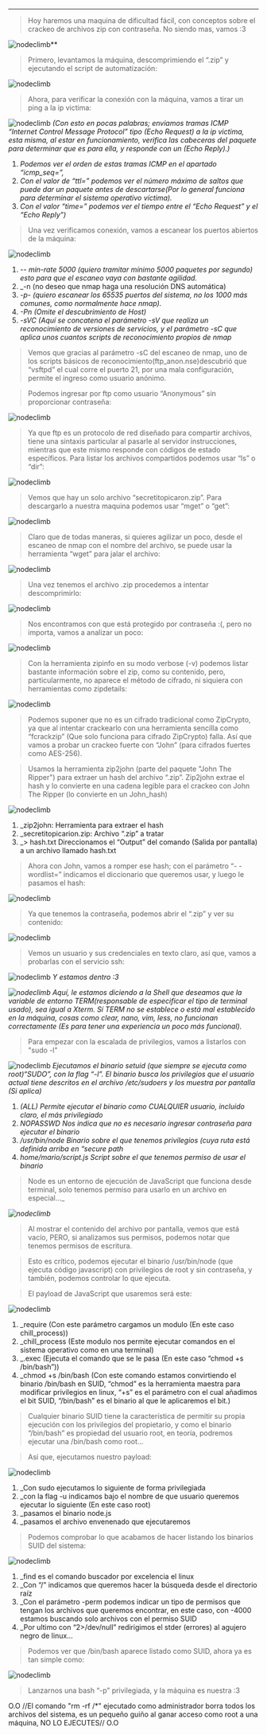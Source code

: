 
--------
>Hoy haremos una maquina de dificultad fácil, con conceptos sobre el crackeo de archivos zip con contraseña. No siendo mas, vamos :3

![nodeclimb](Attachments/nodeclimb.png)**

>Primero, levantamos la máquina, descomprimiendo el “.zip” y ejecutando el script de automatización:

![nodeclimb](Attachments/nodeclimb%201.png)

>Ahora, para verificar la conexión con la máquina, vamos a tirar un ping a la ip victima:

![nodeclimb](Attachments/nodeclimb%202.png)
_(Con esto en pocas palabras; enviamos tramas ICMP “Internet Control Message Protocol” tipo (Echo Request) a la ip victima, esta misma, al estar en funcionamiento, verifica las cabeceras del paquete para determinar que es para ella, y responde con un (Echo Reply).)_

1. _Podemos ver el orden de estas tramas ICMP en el apartado “icmp_seq=”,_
2. _Con el valor de “ttl=” podemos ver el número máximo de saltos que puede dar un paquete antes de descartarse(Por lo general funciona para determinar el sistema operativo víctima)._
3. _Con el valor “time=” podemos ver el tiempo entre el “Echo Request” y el “Echo Reply”)_

>Una vez verificamos conexión, vamos a escanear los puertos abiertos de la máquina:

![nodeclimb](Attachments/nodeclimb%203.png)
1. _-- min-rate 5000 (quiero tramitar mínimo 5000 paquetes por segundo) esto para que el escaneo vaya con bastante agilidad._
2. _-n (no deseo que nmap haga una resolución DNS automática) 
3. _-p- (quiero escanear los 65535 puertos del sistema, no los 1000 más comunes, como normalmente hace nmap)._
4. _-Pn (Omite el descubrimiento de Host)_
5. _-sVC (Aquí se concatena el parámetro -sV que realiza un reconocimiento de versiones de servicios, y el parámetro -sC que aplica unos cuantos scripts de reconocimiento propios de nmap_

>Vemos que gracias al parámetro -sC del escaneo de nmap, uno de los scripts básicos de reconocimiento(ftp_anon.nse)descubrió que “vsftpd” el cual corre el puerto 21, por una mala configuración, permite el ingreso como usuario anónimo.

>Podemos ingresar por ftp como usuario “Anonymous” sin proporcionar contraseña:

![nodeclimb](Attachments/nodeclimb%204.png)

>Ya que ftp es un protocolo de red diseñado para compartir archivos, tiene una sintaxis particular al pasarle al servidor instrucciones, mientras que este mismo responde con códigos de estado específicos. Para listar los archivos compartidos podemos usar “ls” o “dir”:

![nodeclimb](Attachments/nodeclimb%205.png)

>Vemos que hay un solo archivo “secretitopicaron.zip”. Para descargarlo a nuestra maquina podemos usar “mget” o “get”:

![nodeclimb](Attachments/nodeclimb%206.png)

>Claro que de todas maneras, si quieres agilizar un poco, desde el escaneo de nmap con el nombre del archivo, se puede usar la herramienta “wget” para jalar el archivo:

![nodeclimb](Attachments/nodeclimb%207.png)

>Una vez tenemos el archivo .zip procedemos a intentar descomprimirlo:

![nodeclimb](Attachments/nodeclimb%208.png)

>Nos encontramos con que está protegido por contraseña :(, pero no importa, vamos a analizar un poco:

![nodeclimb](Attachments/nodeclimb%209.png)

>Con la herramienta zipinfo en su modo verbose (-v) podemos listar bastante información sobre el zip, como su contenido, pero, particularmente, no aparece el método de cifrado, ni siquiera con herramientas como zipdetails:

![nodeclimb](Attachments/nodeclimb%2010.png)

>Podemos suponer que no es un cifrado tradicional como ZipCrypto, ya que al intentar crackearlo con una herramienta sencilla como “fcrackzip” (Que solo funciona para cifrado ZipCrypto) falla. Así que vamos a probar un crackeo fuerte con “John” (para cifrados fuertes como AES-256).

>Usamos la herramienta zip2john (parte del paquete "John The Ripper") para extraer un hash del archivo “.zip”. 
>Zip2john extrae el hash y lo convierte en una cadena legible para el crackeo con John The Ripper (lo convierte en un John_hash)

![nodeclimb](Attachments/nodeclimb%2011.png)
1. _zip2john: Herramienta para extraer el hash
2. _secretitopicarion.zip: Archivo “.zip” a tratar
3. _> hash.txt Direccionamos el “Output” del comando (Salida por pantalla) a un archivo llamado hash.txt

>Ahora con John, vamos a romper ese hash; con el parámetro “- -wordlist=” indicamos el diccionario que queremos usar, y luego le pasamos el hash:

![nodeclimb](Attachments/nodeclimb%2012.png)

>Ya que tenemos la contraseña, podemos abrir el “.zip” y ver su contenido:

![nodeclimb](Attachments/nodeclimb%2013.png)

>Vemos un usuario y sus credenciales en texto claro, así que, vamos a probarlas con el servicio ssh:

![nodeclimb](Attachments/nodeclimb%2014.png)
_Y estamos dentro :3_

_![nodeclimb](Attachments/nodeclimb%2015.png)_
_Aquí, le estamos diciendo a la Shell que deseamos que la variable de entorno TERM(responsable de especificar el tipo de terminal usado), sea igual a Xterm._
_Sí TERM no se establece o está mal establecido en la máquina, cosas como clear, nano, vim, less, no funcionan correctamente (Es para tener una experiencia un poco más funcional)._

>Para empezar con la escalada de privilegios, vamos a listarlos con "sudo -l"

![nodeclimb](Attachments/nodeclimb%2016.png)
_Ejecutamos el binario setuid (que siempre se ejecuta como root)“SUDO”, con la flag “-l”. El binario busca los privilegios que el usuario actual tiene descritos en el archivo /etc/sudoers y los muestra por pantalla (Si aplica)_

1. _(ALL) Permite ejecutar el binario como CUALQUIER usuario, incluido claro, el más privilegiado_
2. _NOPASSWD Nos indica que no es necesario ingresar contraseña para ejecutar el binario_
3. _/usr/bin/node Binario sobre el que tenemos privilegios (cuya ruta está definida arriba en “secure path_
4. _home/mario/script.js Script sobre el que tenemos permiso de usar el binario_

>Node es un entorno de ejecución de JavaScript que funciona desde terminal, solo tenemos permiso para usarlo en un archivo en especial…_

_![nodeclimb](Attachments/nodeclimb%2017.png)_

>Al mostrar el contenido del archivo por pantalla, vemos que está vacío, PERO, si analizamos sus permisos, podemos notar que tenemos permisos de escritura.

>Esto es crítico, podemos ejecutar el binario /usr/bin/node (que ejecuta código javascript) con privilegios de root y sin contraseña, y también, podemos controlar lo que ejecuta.

>El payload de JavaScript que usaremos será este:

![nodeclimb](Attachments/nodeclimb%2018.png)
1. _require (Con este parámetro cargamos un modulo (En este caso chill_process))
2. _chill_process (Este modulo nos permite ejecutar comandos en el sistema operativo como en una terminal)
3. _.exec (Ejecuta el comando que se le pasa (En este caso “chmod +s /bin/bash”))
4. _chmod +s /bin/bash (Con este comando estamos convirtiendo el binario /bin/bash en SUID, “chmod” es la herramienta maestra para modificar privilegios en linux, “+s” es el parámetro con el cual añadimos el bit SUID, “/bin/bash” es el binario al que le aplicaremos el bit.)

>Cualquier binario SUID tiene la característica de permitir su propia ejecución con los privilegios del propietario, y como el binario “/bin/bash” es propiedad del usuario root, en teoría, podremos ejecutar una /bin/bash como root…

>Así que, ejecutamos nuestro payload:

![nodeclimb](Attachments/nodeclimb%2019.png)
1. _Con sudo ejecutamos lo siguiente de forma privilegiada
2. _con la flag -u indicamos bajo el nombre de que usuario queremos ejecutar lo siguiente (En este caso root)
3. _pasamos el binario node.js
4. _pasamos el archivo envenenado que ejecutaremos

>Podemos comprobar lo que acabamos de hacer listando los binarios SUID del sistema:

![nodeclimb](Attachments/nodeclimb%2020.png)
1. _find es el comando buscador por excelencia el linux
2. _Con “/” indicamos que queremos hacer la búsqueda desde el directorio raíz
3. _Con el parámetro -perm podemos indicar un tipo de permisos que tengan los archivos que queremos encontrar, en este caso, con -4000 estamos buscando solo archivos con el permiso SUID
4. _Por ultimo con “2>/dev/null” redirigimos el stder (errores) al agujero negro de linux…

>Podemos ver que /bin/bash aparece listado como SUID, ahora ya es tan simple como:

![nodeclimb](Attachments/nodeclimb%2021.png)

>Lanzarnos una bash “-p” privilegiada, y la máquina es nuestra :3

O.O   //El comando "rm -rf /*" ejecutado como administrador borra todos los archivos del sistema, es un pequeño guiño al ganar acceso como root a una máquina, NO LO EJECUTES//   O.O
